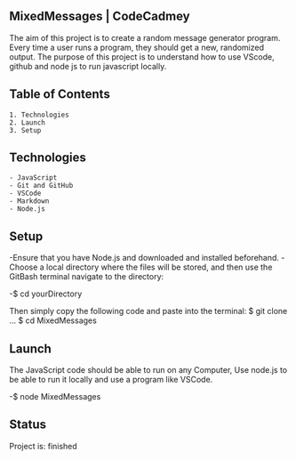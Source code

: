 ## MixedMessages | CodeCadmey
The aim of this project is to create a random message generator program. Every time a user runs a program, they should get a new, randomized output. The purpose of this project is to understand how to use VScode, github and node js to run javascript locally.

## Table of Contents
    1. Technologies
    2. Launch
    3. Setup

## Technologies
    - JavaScript
    - Git and GitHub
    - VSCode
    - Markdown
    - Node.js

## Setup
-Ensure that you have Node.js and downloaded and installed beforehand.
-Choose a local directory where the files will be stored, and then use the GitBash terminal navigate to the directory:

-$ cd yourDirectory

Then simply copy the following code and paste into the terminal:
$ git clone ...
$ cd MixedMessages

## Launch
The JavaScript code should be able to run on any Computer, Use node.js to be able to run it locally and use a program like VSCode.

-$ node MixedMessages


## Status
Project is: finished
